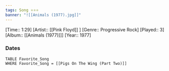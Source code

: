 ```yaml
---
tags: Song ⭐⭐⭐ 
banner: "![[Animals (1977).jpg]]"
---
```

[Time:: 1:29]
[Artist:: [[Pink Floyd]] ]
[Genre:: Progressive Rock]
[Played:: 3]
[Album:: [[Animals (1977)]]]
[Year:: 1977]
### Dates
````dataview
TABLE Favorite_Song
WHERE Favorite_Song = [[Pigs On The Wing (Part Two)]]
````